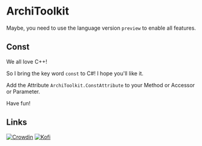 # ArchiToolkit

Maybe, you need to use the language version `preview` to enable all features.

## Const

We all love C++!

So I bring the key word `const` to C#! I hope you'll like it.

Add the Attribute `ArchiToolkit.ConstAttribute` to your Method or Accessor or Parameter.

Have fun!

## Links

[![Crowdin](https://badges.crowdin.net/badge/light/crowdin-on-dark.png)](https://crowdin.com/project/architoolkit)
[![Kofi](https://storage.ko-fi.com/cdn/brandasset/v2/support_me_on_kofi_dark.png)](https://ko-fi.com/B0B0IN5DX)
